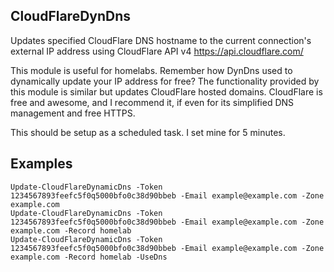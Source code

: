 
CloudFlareDynDns
--------------
Updates specified CloudFlare DNS hostname to the current connection's external IP address using CloudFlare API v4 https://api.cloudflare.com/
		
This module is useful for homelabs. Remember how DynDns used to dynamically update your IP address for free? The functionality provided by this module is similar but updates CloudFlare hosted domains. CloudFlare is free and awesome, and I recommend it, if even for its simplified DNS management and free HTTPS.
		
This should be setup as a scheduled task. I set mine for 5 minutes.

Examples
-----
	Update-CloudFlareDynamicDns -Token 1234567893feefc5f0q5000bfo0c38d90bbeb -Email example@example.com -Zone example.com
	Update-CloudFlareDynamicDns -Token 1234567893feefc5f0q5000bfo0c38d90bbeb -Email example@example.com -Zone example.com -Record homelab
	Update-CloudFlareDynamicDns -Token 1234567893feefc5f0q5000bfo0c38d90bbeb -Email example@example.com -Zone example.com -Record homelab -UseDns
